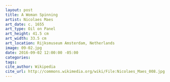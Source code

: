 ```yaml
---
layout: post
title: A Woman Spinning
artist: Nicolaes Maes
art_date: c. 1655
art_type: Oil on Panel
art_height: 41.5 cm
art_width: 33.5 cm
art_location: Rijksmuseum Amsterdam, Netherlands
image: 09-02.jpg
date: 2016-09-02 12:00:00 -05:00
categories:
tags:
cite_author: Wikipedia
cite_url: http://commons.wikimedia.org/wiki/File:Nicolaes_Maes_008.jpg
---
```

